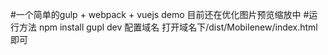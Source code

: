 #一个简单的gulp + webpack + vuejs demo
目前还在优化图片预览缩放中
#运行方法 
npm install
gupl dev
配置域名 打开域名下/dist/Mobilenew/index.html 即可